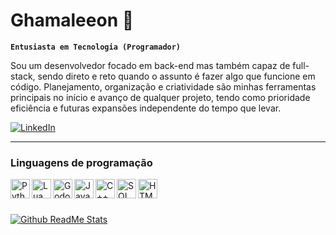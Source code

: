 <h1>Ghamaleeon 🍉</h1>

<b>`Entusiasta em Tecnologia (Programador)`</b>

Sou um desenvolvedor focado em back-end mas também capaz de full-stack, sendo direto e reto quando o assunto é fazer algo que funcione em código. Planejamento, organização e criatividade são minhas ferramentas principais no início e avanço de qualquer projeto, tendo como prioridade eficiência e futuras expansões independente do tempo que levar.

<a href="https://br.linkedin.com/">
  <img alt="LinkedIn" src="https://img.shields.io/badge/Linkedin-%230077B5.svg?logo=linkedin&logoColor=white">
</a>

---
<h3> Linguagens de programação </h3>

<p>
  <img alt="Python" align="left" width="31px" src="https://cdn.jsdelivr.net/gh/devicons/devicon/icons/python/python-original.svg">
  <img alt="Lua" align="left" width="31px" src="https://cdn.jsdelivr.net/gh/devicons/devicon/icons/lua/lua-original.svg">
  <img alt="Godot" align="left" width="31px" src="https://cdn.jsdelivr.net/gh/devicons/devicon/icons/godot/godot-original.svg">
  <img alt="Java" align="left" width="31px" src="https://cdn.jsdelivr.net/gh/devicons/devicon/icons/java/java-original.svg">
  <img alt="C++" align="left" width="31px" src="https://cdn.jsdelivr.net/gh/devicons/devicon/icons/cplusplus/cplusplus-original.svg">
  <img alt="SQL" align="left" width="31px" src="https://cdn.jsdelivr.net/gh/devicons/devicon/icons/azuresqldatabase/azuresqldatabase-original.svg">
  <img alt="HTML5" align="left" width="31px" src="https://cdn.jsdelivr.net/gh/devicons/devicon/icons/html5/html5-original.svg">
</p>
</br>

#

<a href="https://github.com/anuraghazra/github-readme-stats">
  <img alt="Github ReadMe Stats" src="https://github-readme-stats.vercel.app/api?username=Ghamaleeon">
</a>

